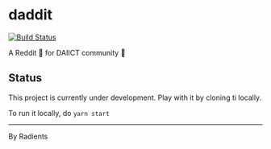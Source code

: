 # daddit

[![Build Status](https://travis-ci.com/skywalker212/daddit.svg?branch=master)](https://travis-ci.com/skywalker212/daddit)

A Reddit 📖 for DAIICT community 👯

## Status

This project is currently under development. Play with it by cloning ti locally.

To run it locally, do ```yarn start```

-----------

By Radients